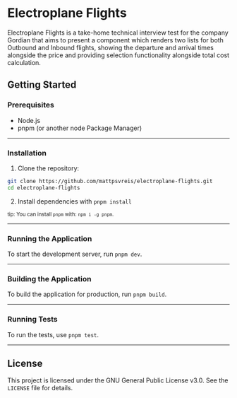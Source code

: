 # Electroplane Flights

Electroplane Flights is a take-home technical interview test for the company Gordian that aims to present a component which renders two lists for both Outbound and Inbound flights, showing the departure and arrival times alongside the price and providing selection functionality alongside total cost calculation.

## Getting Started

### Prerequisites

- Node.js
- pnpm (or another node Package Manager)

<hr>

### Installation

1. Clone the repository:

```sh
git clone https://github.com/mattpsvreis/electroplane-flights.git
cd electroplane-flights
```

2. Install dependencies with `pnpm install`

<sup>tip: You can install `pnpm` with: `npm i -g pnpm`.</sup>

<hr>

### Running the Application

To start the development server, run `pnpm dev`.

<hr>

### Building the Application

To build the application for production, run `pnpm build`.

<hr>

### Running Tests

To run the tests, use `pnpm test`.

<hr>

## License

This project is licensed under the GNU General Public License v3.0. See the `LICENSE` file for details.
